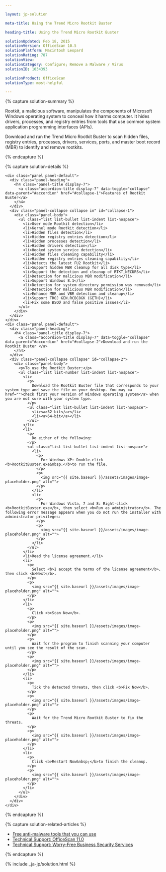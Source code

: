 ```yaml
---

layout: jp-solution

meta-title: Using the Trend Micro Rootkit Buster

heading-title: Using the Trend Micro Rootkit Buster

solutionUpdated: Feb 18, 2015
solutionVersion: OfficeScan 10.5
solutionPlatform: Macintosh Leopard
solutionRating: 787
solutionView:
solutionCategory: Configure; Remove a Malware / Virus
solutionID: 1034393

solutionProduct: OfficeScan
solutionType: most-helpful

---
```


{% capture solution-summary %}
  <p>
    Rootkit, a malicious software, manipulates the components of Microsoft Windows operating system to conceal how it harms computer. It hides drivers, processes, and registry entries from tools that use common system application programming interfaces (APIs).
  </p>
  <p>
    Download and run the Trend Micro Rootkit Buster to scan hidden files, registry entries, processes, drivers, services, ports, and master boot record (MBR) to identify and remove rootkits.
  </p>
{% endcapture %}

{% capture solution-details %}

  <div class="panel-group" id="accordion" style="margin: 0;">

    <div class="panel panel-default">
      <div class="panel-heading">
        <h4 class="panel-title display-7">
          <a class="accordion-title display-7" data-toggle="collapse" data-parent="#accordion" href="#collapse-1">Features of Rootkit Buster</a>
        </h4>
      </div>
      <div class="panel-collapse collapse in" id="collapse-1">
        <div class="panel-body">
          <ul class="list list-bullet list-indent list-nospace">
            <li>User mode Rootkit detection</li>
            <li>Kernel mode Rootkit detection</li>
            <li>Hidden files detection</li>
            <li>Hidden registry entries detection</li>
            <li>Hidden processes detection</li>
            <li>Hidden drivers detection</li>
            <li>Hooked system service detection</li>
            <li>Hidden files cleaning capability</li>
            <li>Hidden registry entries cleaning capability</li>
            <li>Detects the latest FU2 Rootkit</li>
            <li>Support hidden MBR cleanup for all disk type</li>
            <li>Support the detection and cleanup of RTKT_NECURS</li>
            <li>Detection for malicious MBR modification</li>
            <li>Support Windows 8.1</li>
            <li>Detection for system directory permission was removed</li>
            <li>Detection for malicious MBR modification</li>
            <li>Enhance MBR and VBR detection and cleanup</li>
            <li>Support TROJ_GEN.RCBC8GK (GETH)</li>
            <li>Fix some BSOD and false positive issues</li>
          </ul>
        </div>
      </div>
    </div>
    <div class="panel panel-default">
      <div class="panel-heading">
        <h4 class="panel-title display-7">
          <a class="accordion-title display-7" data-toggle="collapse" data-parent="#accordion" href="#collapse-2">Download and run the Rootkit Buster </a>
        </h4>
      </div>
      <div class="panel-collapse collapse" id="collapse-2">
        <div class="panel-body">
          <p>To use the Rootkit Buster:</p>
          <ul class="list list-number list-indent list-nospace">
            <li>
              <p>
                Download the Rootkit Buster file that corresponds to your system type and save the file on your desktop. You may <a href="">check first your version of Windows operating system</a> when you are not sure with your system type.
              </p>
              <ul class="list list-bullet list-indent list-nospace">
                <li><a>32-bit</a></li>
                <li><a>64-bit</a></li>
              </ul>
            </li>
            <li>
              <p>
                Do either of the following:
              </p>
              <ul class="list list-bullet list-indent list-nospace">
                <li>
                  <p>
                    For Windows XP: Double-click <b>RootkitBuster.exe&nbsp;</b>to run the file.
                  </p>
                  <p>
                    <img src="{{ site.baseurl }}/assets/images/image-placeholder.png" alt="">
                  </p>
                </li>
                <li>
                  <p>
                    For Windows Vista, 7 and 8: Right-click <b>RootkitBuster.exe</b>, then select <b>Run as administrator</b>. The following error message appears when you do not run the installer with administrator privileges:
                  </p>
                  <p>
                    <img src="{{ site.baseurl }}/assets/images/image-placeholder.png" alt="">
                  </p>
                </li>
              </ul>
            </li>
            <li>Read the license agreement.</li>
            <li>
              <p>
                Select <b>I accept the terms of the license agreement</b>, then click <b>Next</b>.
              </p>
              <p>
                <img src="{{ site.baseurl }}/assets/images/image-placeholder.png" alt="">
              </p>
            </li>
            <li>
              <p>
                Click <b>Scan Now</b>.
              </p>
              <p>
                <img src="{{ site.baseurl }}/assets/images/image-placeholder.png" alt="">
              </p>
              <p>
                Wait for the program to finish scanning your computer until you see the result of the scan.
              </p>
              <p>
                <img src="{{ site.baseurl }}/assets/images/image-placeholder.png" alt="">
              </p>
            </li>
            <li>
              <p>
                Tick the detected threats, then click <b>Fix Now</b>.
              </p>
              <p>
                <img src="{{ site.baseurl }}/assets/images/image-placeholder.png" alt="">
              </p>
              <p>
                Wait for the Trend Micro Rootkit Buster to fix the threats.
              </p>
              <p>
                <img src="{{ site.baseurl }}/assets/images/image-placeholder.png" alt="">
              </p>
            </li>
            <li>
              <p>
                Click <b>Restart Now&nbsp;</b>to finish the cleanup.
              </p>
              <p>
                <img src="{{ site.baseurl }}/assets/images/image-placeholder.png" alt="">
              </p>
            </li>
          </ul>
        </div>
      </div>
    </div>
  </div>
{% endcapture %}

{% capture solution-related-articles %}
  <ul class="list list-condensed">
    <li><a href="">Free anti-malware tools that you can use</a></li>
    <li><a href="">Technical Support: OfficeScan 11.0</a></li>
    <li><a href="">Technical Support: Worry-Free Business Security Services</a></li>
  </ul>
{% endcapture %}


{% include _ja-jp/solution.html %}
